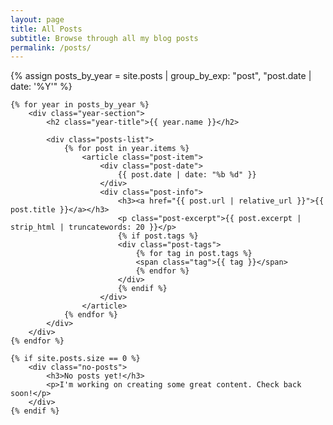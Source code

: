 ```yaml
---
layout: page
title: All Posts
subtitle: Browse through all my blog posts
permalink: /posts/
---
```


<div class="posts-archive">
    {% assign posts_by_year = site.posts | group_by_exp: "post", "post.date | date: '%Y'" %}
    
    {% for year in posts_by_year %}
        <div class="year-section">
            <h2 class="year-title">{{ year.name }}</h2>
            
            <div class="posts-list">
                {% for post in year.items %}
                    <article class="post-item">
                        <div class="post-date">
                            {{ post.date | date: "%b %d" }}
                        </div>
                        <div class="post-info">
                            <h3><a href="{{ post.url | relative_url }}">{{ post.title }}</a></h3>
                            <p class="post-excerpt">{{ post.excerpt | strip_html | truncatewords: 20 }}</p>
                            {% if post.tags %}
                            <div class="post-tags">
                                {% for tag in post.tags %}
                                <span class="tag">{{ tag }}</span>
                                {% endfor %}
                            </div>
                            {% endif %}
                        </div>
                    </article>
                {% endfor %}
            </div>
        </div>
    {% endfor %}
    
    {% if site.posts.size == 0 %}
        <div class="no-posts">
            <h3>No posts yet!</h3>
            <p>I'm working on creating some great content. Check back soon!</p>
        </div>
    {% endif %}
</div>

<style>
.posts-archive {
    max-width: 800px;
    margin: 0 auto;
}

.year-section {
    margin-bottom: 3rem;
}

.year-title {
    font-size: 1.5rem;
    font-weight: 600;
    color: var(--primary-color);
    margin-bottom: 1.5rem;
    padding-bottom: 0.5rem;
    border-bottom: 2px solid var(--primary-color);
}

.posts-list {
    display: flex;
    flex-direction: column;
    gap: 1.5rem;
}

.post-item {
    display: flex;
    gap: 1.5rem;
    padding: 1.5rem;
    background: var(--background);
    border: 1px solid var(--border-color);
    border-radius: var(--border-radius);
    transition: transform 0.2s ease, box-shadow 0.2s ease;
}

.post-item:hover {
    transform: translateY(-2px);
    box-shadow: var(--shadow-lg);
}

.post-date {
    flex-shrink: 0;
    width: 80px;
    color: var(--text-light);
    font-weight: 500;
    font-size: 0.9rem;
}

.post-info {
    flex: 1;
}

.post-info h3 {
    margin-bottom: 0.5rem;
}

.post-info h3 a {
    color: var(--text-color);
    text-decoration: none;
}

.post-info h3 a:hover {
    color: var(--primary-color);
}

.post-excerpt {
    color: var(--text-light);
    margin-bottom: 0.5rem;
    line-height: 1.5;
}

.no-posts {
    text-align: center;
    padding: 3rem;
    color: var(--text-light);
}

@media (max-width: 768px) {
    .post-item {
        flex-direction: column;
        gap: 1rem;
    }
    
    .post-date {
        width: auto;
    }
}
</style>